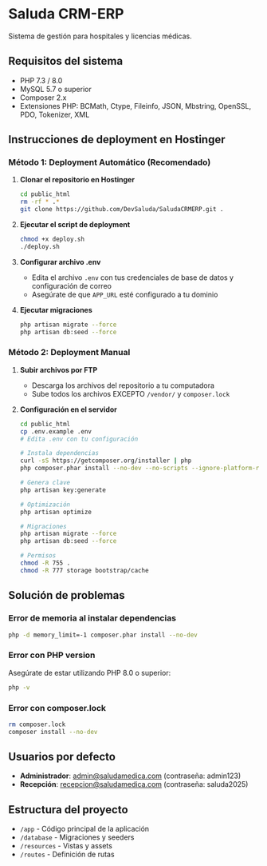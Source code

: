 # Saluda CRM-ERP

Sistema de gestión para hospitales y licencias médicas.

## Requisitos del sistema

- PHP 7.3 / 8.0
- MySQL 5.7 o superior
- Composer 2.x
- Extensiones PHP: BCMath, Ctype, Fileinfo, JSON, Mbstring, OpenSSL, PDO, Tokenizer, XML

## Instrucciones de deployment en Hostinger

### Método 1: Deployment Automático (Recomendado)

1. **Clonar el repositorio en Hostinger**
   ```bash
   cd public_html
   rm -rf * .*
   git clone https://github.com/DevSaluda/SaludaCRMERP.git .
   ```

2. **Ejecutar el script de deployment**
   ```bash
   chmod +x deploy.sh
   ./deploy.sh
   ```

3. **Configurar archivo .env**
   - Edita el archivo `.env` con tus credenciales de base de datos y configuración de correo
   - Asegúrate de que `APP_URL` esté configurado a tu dominio

4. **Ejecutar migraciones**
   ```bash
   php artisan migrate --force
   php artisan db:seed --force
   ```

### Método 2: Deployment Manual

1. **Subir archivos por FTP**
   - Descarga los archivos del repositorio a tu computadora
   - Sube todos los archivos EXCEPTO `/vendor/` y `composer.lock`

2. **Configuración en el servidor**
   ```bash
   cd public_html
   cp .env.example .env
   # Edita .env con tu configuración
   
   # Instala dependencias
   curl -sS https://getcomposer.org/installer | php
   php composer.phar install --no-dev --no-scripts --ignore-platform-reqs
   
   # Genera clave
   php artisan key:generate
   
   # Optimización
   php artisan optimize
   
   # Migraciones
   php artisan migrate --force
   php artisan db:seed --force
   
   # Permisos
   chmod -R 755 .
   chmod -R 777 storage bootstrap/cache
   ```

## Solución de problemas

### Error de memoria al instalar dependencias
```bash
php -d memory_limit=-1 composer.phar install --no-dev
```

### Error con PHP version
Asegúrate de estar utilizando PHP 8.0 o superior:
```bash
php -v
```

### Error con composer.lock
```bash
rm composer.lock
composer install --no-dev
```

## Usuarios por defecto

- **Administrador**: admin@saludamedica.com (contraseña: admin123)
- **Recepción**: recepcion@saludamedica.com (contraseña: saluda2025)

## Estructura del proyecto

- `/app` - Código principal de la aplicación
- `/database` - Migraciones y seeders
- `/resources` - Vistas y assets
- `/routes` - Definición de rutas
